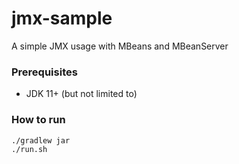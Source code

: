 # jmx-sample

A simple JMX usage with MBeans and MBeanServer

### Prerequisites

- JDK 11+ (but not limited to)


### How to run
```
./gradlew jar
./run.sh
```
